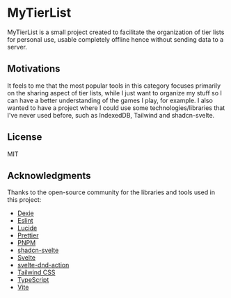 # MyTierList

MyTierList is a small project created to facilitate the organization of tier lists for personal use, usable completely offline
hence without sending data to a server.

## Motivations

It feels to me that the most popular tools in this category focuses primarily on the sharing aspect of tier lists, while I just
want to organize my stuff so I can have a better understanding of the games I play, for example. I also wanted to have a project
where I could use some technologies/libraries that I've never used before, such as IndexedDB, Tailwind and shadcn-svelte.

## License

MIT

## Acknowledgments

Thanks to the open-source community for the libraries and tools used in this project:

- [Dexie](https://dexie.org/)
- [Eslint](https://eslint.org/)
- [Lucide](https://lucide.dev/)
- [Prettier](https://prettier.io/)
- [PNPM](https://pnpm.io/)
- [shadcn-svelte](https://github.com/huntabyte/shadcn-svelte)
- [Svelte](https://svelte.dev/)
- [svelte-dnd-action](https://github.com/isaacHagoel/svelte-dnd-action)
- [Tailwind CSS](https://tailwindcss.com/)
- [TypeScript](https://www.typescriptlang.org/)
- [Vite](https://vitejs.dev/)
